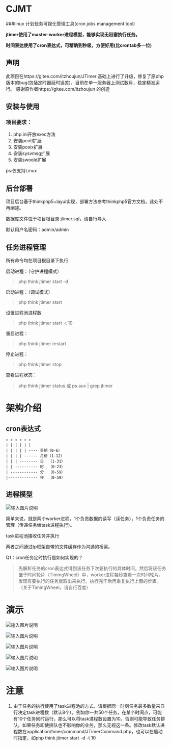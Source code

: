 # CJMT

###linux 计划任务可视化管理工具(cron jobs management tool)

**jtimer使用了master-worker进程模型，能够实现无阻塞执行任务。**

**时间表达使用了cron表达式，可精确到秒级，方便好用(比crontab多一位)**

## 声明
此项目在https://gitee.com/itzhoujun/JTimer 基础上进行了升级，修复了原php版本的bug(包括定时器延时误差)，目前在单一服务器上测试数月，稳定精准运行。
感谢原作者https://gitee.com/itzhoujun 的创造

## 安装与使用

### 项目要求：
1. php.ini开放exec方法
2. 安装pcntl扩展
3. 安装posix扩展
4. 安装sysvmsg扩展
5. 安装swoole扩展

ps:仅支持Linux

## 后台部署

项目后台基于thinkphp5+layui实现，部署方法参考thinkphp5官方文档，此处不再阐述。

数据库文件位于项目根目录 jtimer.sql，请自行导入

默认用户名密码：admin/admin


## 任务进程管理
所有命令均在项目根目录下执行

启动进程：（守护进程模式）
> php think jtimer start -d

启动进程：（调试模式）
> php think jtimer start

设置进程池进程数
> php think jtimer start -t 10

重启进程：
> php think jtimer restart

停止进程：
> php think jtimer stop

查看进程状态：
> php think jtimer status 或 ps aux | grep jtimer

# 架构介绍

## cron表达式
```
* * * * * *
| | | | | |
| | | | | ---- 星期（0-6）  
| | | | ------ 月份（1-12）
| | | -------- 日  （1-31）
| | ---------- 时  （0-23）
| ------------ 分  （0-59）
|------------- 秒  （0-59） 
 ```

## 进程模型

![输入图片说明](https://gitee.com/uploads/images/2018/0516/134824_90577c77_369962.png "未命名文件 (1).png")

简单来说，就是两个worker进程，1个负责数据的读写（读任务），1个负责任务的管理（传递任务给task进程执行）。

task进程池接收任务并执行

两者之间通过tp框架自带的文件缓存作为沟通的桥梁。

Q1：cron任务定时执行是如何实现的？

> 先解析任务的cron表达式得到该任务下次要执行的具体时间，然后将该任务置于时间轮片（TimingWheel）中，worker进程每秒查看一次时间轮片，发现有要执行的任务就取出来执行。执行完毕后再重复执行上面的步骤。（关于TimingWheel，请自行百度）

# 演示

![输入图片说明](https://gitee.com/uploads/images/2018/0403/114238_09c5b565_369962.png "TIM截图20180403113947.png")

![输入图片说明](https://gitee.com/uploads/images/2018/0403/114247_fed9251f_369962.png "TIM截图20180403114002.png")

![输入图片说明](https://gitee.com/uploads/images/2018/0403/114256_3f9a3561_369962.png "TIM截图20180403114154.png")

![输入图片说明](https://gitee.com/uploads/images/2018/0403/114305_dd1f5c3b_369962.png "TIM截图20180403114207.png")

![输入图片说明](https://gitee.com/uploads/images/2018/0403/114312_49078c1a_369962.png "TIM截图20180403114215.png")

# 注意
1. 由于任务的执行使用了task进程池的方式，请根据同一时刻任务最多数量来自行决定task进程数（默认8个），例如你一共50个任务，在某个时间点，可能有10个任务同时运行，那么可以将task进程数设置为10。否则可能导致任务排队。如果任务即使排队也不影响你的业务，那么无视这一条。修改task默认进程数在application/timer/command/JTimerCommand.php，也可以在启动时指定，如php think jtimer start -d -t 10
